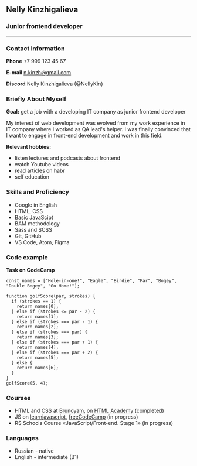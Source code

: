 ## Nelly Kinzhigalieva

### Junior frontend developer

---

### Contact information

**Phone** +7 999 123 45 67

**E-mail** n.kinzh@gmail.com

**Discord** Nelly Kinzhigalieva (@NellyKin)

### Briefly About Myself

**Goal:** get a job with a developing IT company as junior frontend developer

My interest of web development was evolved from my work experience in IT company where I worked as QA lead's helper. I was finally convinced that I want to engage in front-end development and work in this field.

**Relevant hobbies:**

- listen lectures and podcasts about frontend
- watch Youtube videos
- read articles on habr
- self education

### Skills and Proficiency

- Google in English
- HTML, CSS
- Basic JavaScipt
- BAM methodology
- Sass and SCSS
- Git, GitHub
- VS Code, Atom, Figma

### Code example
**Task on CodeCamp**

```
const names = ["Hole-in-one!", "Eagle", "Birdie", "Par", "Bogey", "Double Bogey", "Go Home!"];

function golfScore(par, strokes) {
  if (strokes == 1) {
    return names[0];
  } else if (strokes <= par - 2) {
    return names[1];
  } else if (strokes === par - 1) {
    return names[2];
  } else if (strokes === par) {
    return names[3];
  } else if (strokes === par + 1) {
    return names[4];
  } else if (strokes === par + 2) {
    return names[5];
  } else {
    return names[6];
  }
}
golfScore(5, 4);
```

### Courses

- HTML and CSS at [Brunoyam](https://brunoyam.com/kursy-programmirovaniya/s-nulya), on [HTML Academy](https://htmlacademy.ru) (completed)
- JS on [learnjavascript](http://learn.javascript.ru), [freeCodeCamp](https://www.freecodecamp.org) (in progress)
- RS Schools Course «JavaScript/Front-end. Stage 1» (in progress)

### Languages

- Russian - native
- English - intermediate (B1)
